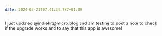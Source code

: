 ```yaml
---
date: 2024-03-21T07:41:34.787+01:00
---
```


I just updated @indiekit@micro.blog and am testing to post a note to check if the upgrade works and to say that this app is awesome!
